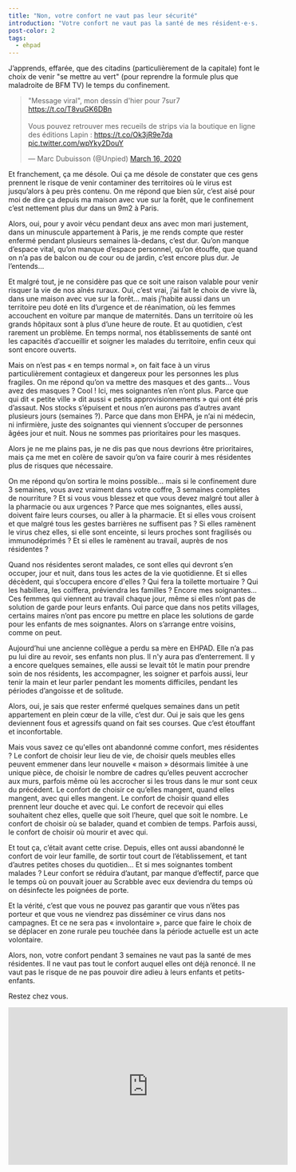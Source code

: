 ```yaml
---
title: "Non, votre confort ne vaut pas leur sécurité"
introduction: "Votre confort ne vaut pas la santé de mes résident·e·s. Restez chez vous."
post-color: 2
tags:
  - ehpad
---
```


J’apprends, effarée, que des citadins (particulièrement de la capitale) font le choix de venir "se mettre au vert" (pour reprendre la formule plus que maladroite de BFM TV) le temps du confinement.

<blockquote class="twitter-tweet"><p lang="fr" dir="ltr">&quot;Message viral&quot;, mon dessin d&#39;hier pour 7sur7 <a href="https://t.co/T8vuGK6DBn">https://t.co/T8vuGK6DBn</a><br><br>Vous pouvez retrouver mes recueils de strips via la boutique en ligne des éditions Lapin : <a href="https://t.co/Ok3jR9e7da">https://t.co/Ok3jR9e7da</a> <a href="https://t.co/wpYky2DouY">pic.twitter.com/wpYky2DouY</a></p>&mdash; Marc Dubuisson (@Unpied) <a href="https://twitter.com/Unpied/status/1239489326997790725?ref_src=twsrc%5Etfw">March 16, 2020</a></blockquote> <script async src="https://platform.twitter.com/widgets.js" charset="utf-8"></script>

Et franchement, ça me désole. Oui ça me désole de constater que ces gens prennent le risque de venir contaminer des territoires où le virus est jusqu’alors à peu près contenu. On me répond que bien sûr, c’est aisé pour moi de dire ça depuis ma maison avec vue sur la forêt, que le confinement c’est nettement plus dur dans un 9m2 à Paris.

Alors, oui, pour y avoir vécu pendant deux ans avec mon mari justement, dans un minuscule appartement à Paris, je me rends compte que rester enfermé pendant plusieurs semaines là-dedans, c’est dur. Qu’on manque d’espace vital, qu’on manque d’espace personnel, qu’on étouffe, que quand on n’a pas de balcon ou de cour ou de jardin, c’est encore plus dur. Je l’entends…

Et malgré tout, je ne considère pas que ce soit une raison valable pour venir risquer la vie de nos aînés ruraux. Oui, c’est vrai, j’ai fait le choix de vivre là, dans une maison avec vue sur la forêt… mais j’habite aussi dans un territoire peu doté en lits d’urgence et de réanimation, où les femmes accouchent en voiture par manque de maternités. Dans un territoire où les grands hôpitaux sont à plus d’une heure de route. Et au quotidien, c’est rarement un problème. En temps normal, nos établissements de santé ont les capacités d’accueillir et soigner les malades du territoire, enfin ceux qui sont encore ouverts.

Mais on n’est pas « en temps normal », on fait face à un virus particulièrement contagieux et dangereux pour les personnes les plus fragiles. On me répond qu’on va mettre des masques et des gants… Vous avez des masques ? Cool ! Ici, mes soignantes n’en n’ont plus. Parce que qui dit « petite ville » dit aussi « petits approvisionnements » qui ont été pris d’assaut. Nos stocks s’épuisent et nous n’en aurons pas d’autres avant plusieurs jours (semaines ?). Parce que dans mon EHPA, je n’ai ni médecin, ni infirmière, juste des soignantes qui viennent s’occuper de personnes âgées jour et nuit. Nous ne sommes pas prioritaires pour les masques.

Alors je ne me plains pas, je ne dis pas que nous devrions être prioritaires, mais ça me met en colère de savoir qu’on va faire courir à mes résidentes plus de risques que nécessaire.

On me répond qu’on sortira le moins possible… mais si le confinement dure 3 semaines, vous avez vraiment dans votre coffre, 3 semaines complètes de nourriture ? Et si vous vous blessez et que vous devez malgré tout aller à la pharmacie ou aux urgences ? Parce que mes soignantes, elles aussi, doivent faire leurs courses, ou aller à la pharmacie. Et si elles vous croisent et que malgré tous les gestes barrières ne suffisent pas ? Si elles ramènent le virus chez elles, si elle sont enceinte, si leurs proches sont fragilisés ou immunodéprimés ? Et si elles le ramènent au travail, auprès de nos résidentes ?

Quand nos résidentes seront malades, ce sont elles qui devront s’en occuper, jour et nuit, dans tous les actes de la vie quotidienne. Et si elles décèdent, qui s’occupera encore d'elles ? Qui fera la toilette mortuaire ? Qui les habillera, les coiffera, préviendra les familles ? Encore mes soignantes… Ces femmes qui viennent au travail chaque jour, même si elles n’ont pas de solution de garde pour leurs enfants. Oui parce que dans nos petits villages, certains maires n’ont pas encore pu mettre en place les solutions de garde pour les enfants de mes soignantes. Alors on s’arrange entre voisins, comme on peut.

Aujourd’hui une ancienne collègue a perdu sa mère en EHPAD. Elle n’a pas pu lui dire au revoir, ses enfants non plus. Il n'y aura pas d’enterrement. Il y a encore quelques semaines, elle aussi se levait tôt le matin pour prendre soin de nos résidents, les accompagner, les soigner et parfois aussi, leur tenir la main et leur parler pendant les moments difficiles, pendant les périodes d’angoisse et de solitude.

Alors, oui, je sais que rester enfermé quelques semaines dans un petit appartement en plein cœur de la ville, c’est dur. Oui je sais que les gens deviennent fous et agressifs quand on fait ses courses. Que c’est étouffant et inconfortable.

Mais vous savez ce qu'elles ont abandonné comme confort, mes résidentes ? Le confort de choisir leur lieu de vie, de choisir quels meubles elles peuvent emmener dans leur nouvelle « maison » désormais limitée à une unique pièce, de choisir le nombre de cadres qu’elles peuvent accrocher aux murs, parfois même où les accrocher si les trous dans le mur sont ceux du précédent. Le confort de choisir ce qu’elles mangent, quand elles mangent, avec qui elles mangent. Le confort de choisir quand elles prennent leur douche et avec qui. Le confort de recevoir qui elles souhaitent chez elles, quelle que soit l’heure, quel que soit le nombre. Le confort de choisir où se balader, quand et combien de temps. Parfois aussi, le confort de choisir où mourir et avec qui.

Et tout ça, c’était avant cette crise. Depuis, elles ont aussi abandonné le confort de voir leur famille, de sortir tout court de l’établissement, et tant d’autres petites choses du quotidien… Et si mes soignantes tombent malades ? Leur confort se réduira d’autant, par manque d’effectif, parce que le temps où on pouvait jouer au Scrabble avec eux deviendra du temps où on désinfecte les poignées de porte.

Et la vérité, c’est que vous ne pouvez pas garantir que vous n’êtes pas porteur et que vous ne viendrez pas disséminer ce virus dans nos campagnes. Et ce ne sera pas « involontaire », parce que faire le choix de se déplacer en zone rurale peu touchée dans la période actuelle est un acte volontaire.

Alors, non, votre confort pendant 3 semaines ne vaut pas la santé de mes résidentes. Il ne vaut pas tout le confort auquel elles ont déjà renoncé. Il ne vaut pas le risque de ne pas pouvoir dire adieu à leurs enfants et petits-enfants.

Restez chez vous.

<iframe width="560" height="315" src="https://www.youtube.com/embed/FCQA3T2S9XQ" frameborder="0" allow="accelerometer; autoplay; encrypted-media; gyroscope; picture-in-picture" allowfullscreen></iframe>